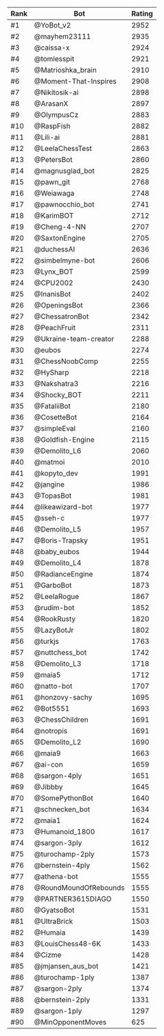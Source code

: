 Rank|Bot|Rating
---|---|---
#1|@YoBot_v2|2952
#2|@mayhem23111|2935
#3|@caissa-x|2924
#4|@tomlesspit|2921
#5|@Matrioshka_brain|2910
#6|@Moment-That-Inspires|2908
#7|@Nikitosik-ai|2898
#8|@ArasanX|2897
#9|@OlympusCz|2883
#10|@RaspFish|2882
#11|@Lili-ai|2881
#12|@LeelaChessTest|2863
#13|@PetersBot|2860
#14|@magnusglad_bot|2825
#15|@pawn_git|2768
#16|@Weiawaga|2748
#17|@pawnocchio_bot|2741
#18|@KarimBOT|2712
#19|@Cheng-4-NN|2707
#20|@SaxtonEngine|2705
#21|@duchessAI|2636
#22|@simbelmyne-bot|2606
#23|@Lynx_BOT|2599
#24|@CPU2002|2430
#25|@InanisBot|2402
#26|@OpeningsBot|2366
#27|@ChessatronBot|2342
#28|@PeachFruit|2311
#29|@Ukraine-team-creator|2288
#30|@eubos|2274
#31|@ChessNoobComp|2255
#32|@HySharp|2218
#33|@Nakshatra3|2216
#34|@Shocky_BOT|2211
#35|@FataliiBot|2180
#36|@CosetteBot|2164
#37|@simpleEval|2160
#38|@Goldfish-Engine|2115
#39|@Demolito_L6|2060
#40|@matmoi|2010
#41|@kopyto_dev|1991
#42|@jangine|1986
#43|@TopasBot|1981
#44|@likeawizard-bot|1977
#45|@sseh-c|1977
#46|@Demolito_L5|1957
#47|@Boris-Trapsky|1951
#48|@baby_eubos|1944
#49|@Demolito_L4|1878
#50|@RadianceEngine|1874
#51|@GarboBot|1873
#52|@LeelaRogue|1867
#53|@rudim-bot|1852
#54|@RookRusty|1820
#55|@LazyBotJr|1802
#56|@turkjs|1763
#57|@nuttchess_bot|1742
#58|@Demolito_L3|1718
#59|@maia5|1712
#60|@natto-bot|1707
#61|@honzovy-sachy|1695
#62|@Bot5551|1693
#63|@ChessChildren|1691
#64|@notropis|1691
#65|@Demolito_L2|1690
#66|@maia9|1663
#67|@ai-con|1659
#68|@sargon-4ply|1651
#69|@Jibbby|1645
#70|@SomePythonBot|1640
#71|@schnecken_bot|1634
#72|@maia1|1624
#73|@Humanoid_1800|1617
#74|@sargon-3ply|1612
#75|@turochamp-2ply|1573
#76|@bernstein-4ply|1562
#77|@athena-bot|1555
#78|@RoundMoundOfRebounds|1555
#79|@PARTNER3615DIAGO|1550
#80|@GyatsoBot|1531
#81|@UltraBrick|1503
#82|@Humaia|1439
#83|@LouisChess48-6K|1433
#84|@Cizme|1428
#85|@jmjansen_aus_bot|1421
#86|@turochamp-1ply|1387
#87|@sargon-2ply|1374
#88|@bernstein-2ply|1331
#89|@sargon-1ply|1297
#90|@MinOpponentMoves|625
